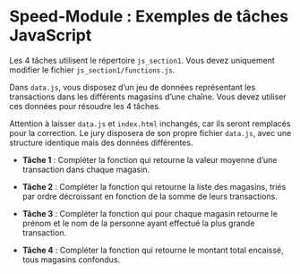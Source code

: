 # Speed-Module : Exemples de tâches JavaScript


Les 4 tâches utilisent le répertoire `js_section1`. Vous devez uniquement modifier le fichier `js_section1/functions.js`.

Dans `data.js`, vous disposez d’un jeu de données représentant les transactions dans les différents magasins d’une chaîne. Vous devez utiliser ces données pour résoudre les 4 tâches.

Attention à laisser `data.js` et `index.html` inchangés, car ils seront remplacés pour la correction. Le jury disposera de son propre fichier `data.js`, avec une structure identique mais des données différentes.


- **Tâche 1** : Compléter la fonction qui retourne la valeur moyenne d’une transaction dans chaque magasin.

- **Tâche 2** : Compléter la fonction qui retourne la liste des magasins, triés par ordre décroissant en fonction de la somme de leurs transactions.

- **Tâche 3** : Compléter la fonction qui pour chaque magasin retourne le prénom et le nom de la personne ayant effectué la plus grande transaction.

- **Tâche 4** : Compléter la fonction qui retourne le montant total encaissé, tous magasins confondus.